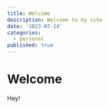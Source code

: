 ```yaml
---
title: Welcome
description: Welcome to my site
date: '2023-07-14'
categories:
  - personal
published: true
---
```


# Welcome

Hey!
